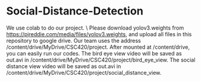 # Social-Distance-Detection
We use colab to do our project. \\
Please download yolov3.weights from https://pjreddie.com/media/files/yolov3.weights, and upload all files in this repository to google drive.
Our team uses the address /content/drive/MyDrive/CSC420/project.
After mounted at /content/drive, you can easily run our codes.
The bird eye view video will be saved as out.avi in /content/drive/MyDrive/CSC420/project/bird_eye_view.
The social distance view video will be saved as out.avi in /content/drive/MyDrive/CSC420/project/social_distance_view.
